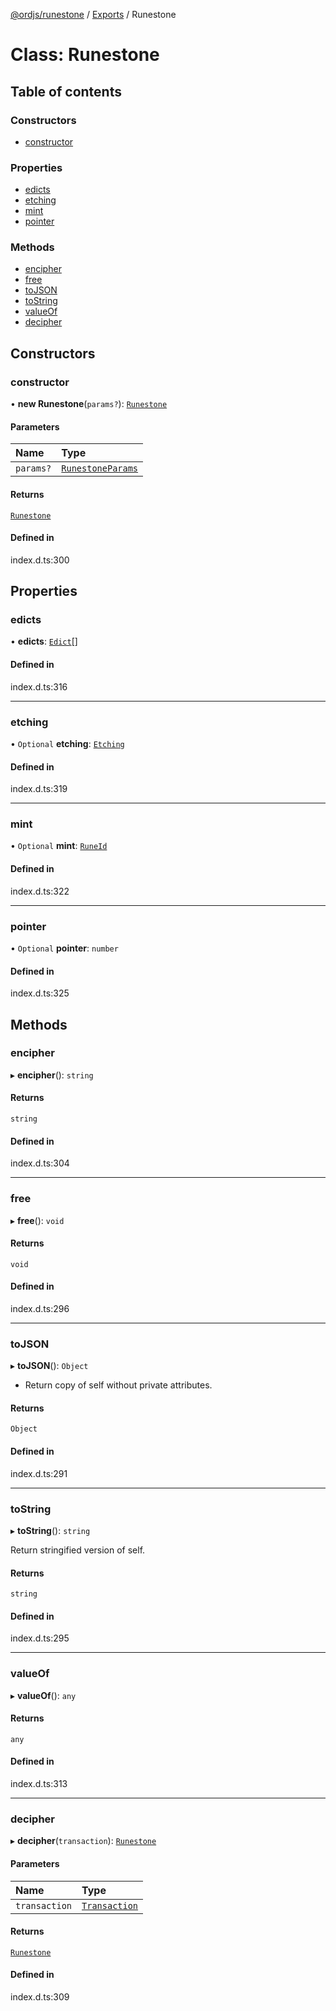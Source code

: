 [@ordjs/runestone](../README.md) / [Exports](../modules.md) / Runestone

# Class: Runestone

## Table of contents

### Constructors

- [constructor](Runestone.md#constructor)

### Properties

- [edicts](Runestone.md#edicts)
- [etching](Runestone.md#etching)
- [mint](Runestone.md#mint)
- [pointer](Runestone.md#pointer)

### Methods

- [encipher](Runestone.md#encipher)
- [free](Runestone.md#free)
- [toJSON](Runestone.md#tojson)
- [toString](Runestone.md#tostring)
- [valueOf](Runestone.md#valueof)
- [decipher](Runestone.md#decipher)

## Constructors

### constructor

• **new Runestone**(`params?`): [`Runestone`](Runestone.md)

#### Parameters

| Name | Type |
| :------ | :------ |
| `params?` | [`RunestoneParams`](../interfaces/RunestoneParams.md) |

#### Returns

[`Runestone`](Runestone.md)

#### Defined in

index.d.ts:300

## Properties

### edicts

• **edicts**: [`Edict`](Edict.md)[]

#### Defined in

index.d.ts:316

___

### etching

• `Optional` **etching**: [`Etching`](Etching.md)

#### Defined in

index.d.ts:319

___

### mint

• `Optional` **mint**: [`RuneId`](RuneId.md)

#### Defined in

index.d.ts:322

___

### pointer

• `Optional` **pointer**: `number`

#### Defined in

index.d.ts:325

## Methods

### encipher

▸ **encipher**(): `string`

#### Returns

`string`

#### Defined in

index.d.ts:304

___

### free

▸ **free**(): `void`

#### Returns

`void`

#### Defined in

index.d.ts:296

___

### toJSON

▸ **toJSON**(): `Object`

* Return copy of self without private attributes.

#### Returns

`Object`

#### Defined in

index.d.ts:291

___

### toString

▸ **toString**(): `string`

Return stringified version of self.

#### Returns

`string`

#### Defined in

index.d.ts:295

___

### valueOf

▸ **valueOf**(): `any`

#### Returns

`any`

#### Defined in

index.d.ts:313

___

### decipher

▸ **decipher**(`transaction`): [`Runestone`](Runestone.md)

#### Parameters

| Name | Type |
| :------ | :------ |
| `transaction` | [`Transaction`](../interfaces/Transaction.md) |

#### Returns

[`Runestone`](Runestone.md)

#### Defined in

index.d.ts:309
